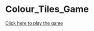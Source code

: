 # Colour_Tiles_Game
[Click here to play the game](https://bhuvanachandrap.github.io/Colour_Tiles_Game/)
